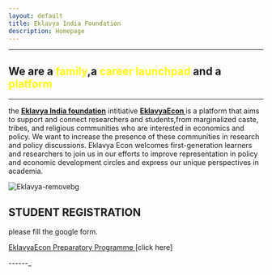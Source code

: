 ```yaml
---
layout: default
title: Eklavya India Foundation
description: Homepage
---
```


------
## We are a <font color="yellow">family</font>,a <font color="yellow">career launchpad</font> and a <font color="yellow">platform </font>

----



 the **<a href="https://eklavyaindia.org/">Eklavya India foundation</a>** intitiative **<a href="https://eklavyaecon.github.io/"> EklavyaEcon </a>** is a platform that aims to support and connect researchers and students,from marginalized caste, tribes, and religious communities who are interested in economics and policy. We want to increase the presence of these communities in research and policy discussions. Eklavya Econ welcomes first-generation learners and researchers to join us in our efforts to improve representation in policy and economic development circles and express our unique perspectives in academia.




<!-- The image  -->

  ![Eklavya-removebg](https://github.com/EklavyaEcon/EklavyaEcon.github.io/assets/126576030/f767244e-0b8d-451c-84a8-7aff3df81332)



## **STUDENT REGISTRATION**

please fill the google form.

<a href="https://forms.gle/K3gx3Q5qu49G8htXA"> EklavyaEcon Preparatory Programme </a>[click here]



------_





